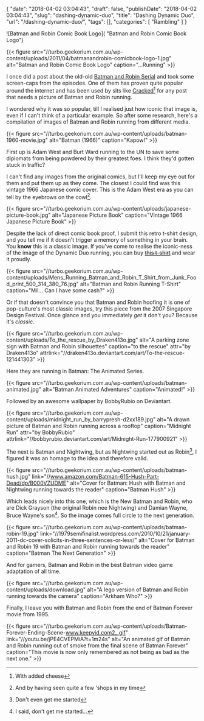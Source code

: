 {
    "date": "2018-04-02 03:04:43",
    "draft": false,
    "publishDate": "2018-04-02 03:04:43",
    "slug": "dashing-dynamic-duo",
    "title": "Dashing Dynamic Duo",
    "url": "\/dashing-dynamic-duo\/",
    "tags": [],
    "categories": [
        "Rambling"
    ]
}

![Batman and Robin Comic Book Logo]( "Batman and Robin Comic Book Logo")

{{< figure src="//turbo.geekorium.com.au/wp-content/uploads/2011/04/batmanandrobin-comicbook-logo-1.jpg" alt="Batman and Robin Comic Book Logo" caption="...Running" >}}

I once did a post about the old-old [Batman and Robin Serial](//the.geekorium.com.au/batman-as-youve-never-seen-him/) and took some screen-caps from the episodes. One of them has proven quite popular around the internet and has been used by sits like [Cracked](//www.cracked.com/article/18362_the-7-ballsiest-ways-anyone-ever-quit-their-job/)[^withcheese] for any post that needs a picture of Batman and Robin running.

I wondered why it was so popular, till I realised just how iconic that image is, even if I can't think of a particular example. So after some research, here's a compilation of images of Batman and Robin running from different media.

{{< figure src="//turbo.geekorium.com.au/wp-content/uploads/batman-1960-movie.jpg" alt="Batman (1966)" caption="Kapow!" >}}

First up is Adam West and Burt Ward running to the UN to save some diplomats from being powdered by their greatest foes. I think they'd gotten stuck in traffic?

I can't find any images from the original comics, but I'll keep my eye out for them and put them up as they come. The closest I could find was this vintage 1966 Japanese comic cover. This is the Adam West era as you can tell by the eyebrows on the cowl[^shops].

{{< figure src="//turbo.geekorium.com.au/wp-content/uploads/japanese-picture-book.jpg" alt="Japanese Picture Book" caption="Vintage 1966 Japanese Picture Book" >}}

Despite the lack of direct comic book proof, I submit this retro t-shirt design, and you tell me if it doesn't trigger a memory of something in your brain. You **know** this is a classic image. If you've come to realise the iconic-ness of the image of the Dynamic Duo running, you can buy [~~this t-shirt~~](//www.truffleshuffle.co.uk/store/mens-running-batman-robin-tshirt-from-junk-food-p-2859.html) and wear it proudly.

{{< figure src="//turbo.geekorium.com.au/wp-content/uploads/Mens_Running_Batman_and_Robin_T_Shirt_from_Junk_Food_print_500_314_380_76.jpg" alt="Batman and Robin Running T-Shirt" caption="Mil... Can I have some cash?" >}}

Or if that doesn't convince you that Batman and Robin hoofing it is one of pop-culture's most classic images, try this piece from the 2007 Singapore Design Festival. Once glance and you immediately *get* it don't you? Because it's *classic*.

{{< figure src="//turbo.geekorium.com.au/wp-content/uploads/To_the_rescue_by_Draken413o.jpg" alt="A parking zone sign with Batman and Robin silhouettes" caption="to the rescue" attr="by Draken413o" attrlink="//draken413o.deviantart.com/art/To-the-rescue-121441303" >}}

Here they are running in Batman: The Animated Series.

{{< figure src="//turbo.geekorium.com.au/wp-content/uploads/batman-animated.jpg" alt="Batman Animated Adventures" caption="Animated!" >}}

Followed by an awesome wallpaper by BobbyRubio on Deviantart.

{{< figure src="//turbo.geekorium.com.au/wp-content/uploads/midnight_run_by_barrypresh-d2xx189.jpg" alt="A drawn picture of Batman and Robin running across a rooftop" caption="Midnight Run" attr="by BobbyRubio" attrlink="//bobbyrubio.deviantart.com/art/Midnight-Run-177900921" >}}

The next is Batman and Nightwing, but as Nightwing started out as Robin[^dontstart], I figured it was an homage to the idea and therefore valid.

{{< figure src="//turbo.geekorium.com.au/wp-content/uploads/batman-hush.jpg" link="//www.amazon.com/Batman-615-Hush-Part-Dead/dp/B000VZUDME" alt="Cover for Batman: Hush with Batman and Nightwing running towards the reader" caption="Batman Hush" >}}

Which leads nicely into this one, which is the New Batman and Robin, who are Dick Grayson (the original Robin nee Nightwing) and Damian Wayne, Bruce Wayne's son[^seriously]. So the image comes full circle to the next generation.

{{< figure src="//turbo.geekorium.com.au/wp-content/uploads/batman-robin-19.jpg" link="//1979semifinalist.wordpress.com/2010/10/21/january-2011-dc-cover-solicits-in-three-sentences-or-less/" alt="Cover for Batman and Robin 19 with Batman and Robin running towards the reader" caption="Batman The Next Generation" >}}

And for gamers, Batman and Robin in the best Batman video game adaptation of all time.

{{< figure src="//turbo.geekorium.com.au/wp-content/uploads/download.jpg" alt="A lego version of Batman and Robin running towards the camera" caption="Arkham Who?" >}}

Finally, I leave you with Batman and Robin from the end of Batman Forever movie from 1995.

{{< figure src="//turbo.geekorium.com.au/wp-content/uploads/Batman-Forever-Ending-Scene-www.keepvid.com2_.gif" link="//youtu.be/jPE4CVEPMiA?t=1m24s" alt="An animated gif of Batman and Robin running out of smoke from the final scene of Batman Forever" caption="This movie is now only remembered as not being as bad as the next one." >}}

[^withcheese]:With added cheese
[^shops]:And by having seen quite a few 'shops in my time
[^dontstart]:Don't even get me started
[^seriously]:I said, don't get me started...